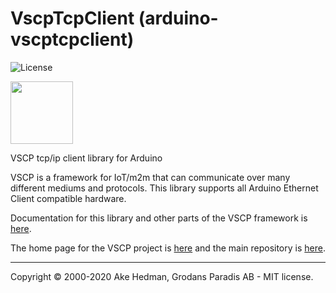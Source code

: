 # VscpTcpClient (arduino-vscptcpclient)

![License](https://img.shields.io/badge/license-MIT-blue.svg)


<img src="https://vscp.org/images/logo.png" width="100">

VSCP tcp/ip client library for Arduino

VSCP is a framework for IoT/m2m that can communicate over many different mediums and protocols. This library supports all Arduino Ethernet Client compatible hardware.

Documentation for this library and other parts of the VSCP framework is [here](https://docs.vscp.org).

The home page for the VSCP project is [here](https://www.vscp.org) and the main repository is [here](https://github.com/grodansparadis/vscp).

---

Copyright © 2000-2020 Ake Hedman, Grodans Paradis AB - MIT license.



